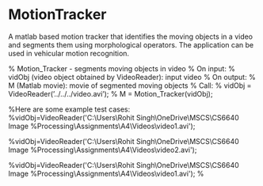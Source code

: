 # MotionTracker
A matlab based motion tracker that identifies the moving objects in a video and segments them using morphological operators. The application can be used in vehicular motion recognition.

% Motion_Tracker - segments moving objects in video
% On input:
%        vidObj (video object obtained by VideoReader): input video
% On output:
%       M (Matlab movie): movie of segmented moving objects
% Call:
%       vidObj = VideoReader(’../../../video.avi’);
%       M = Motion_Tracker(vidObj);

%Here are some example test cases:
%vidObj=VideoReader('C:\Users\Rohit Singh\OneDrive\MSCS\CS6640 Image
%Processing\Assignments\A4\Videos\video1.avi');

%vidObj=VideoReader('C:\Users\Rohit Singh\OneDrive\MSCS\CS6640 Image
%Processing\Assignments\A4\Videos\video2.avi');

%vidObj=VideoReader('C:\Users\Rohit Singh\OneDrive\MSCS\CS6640 Image
%Processing\Assignments\A4\Videos\video1.avi');
%
